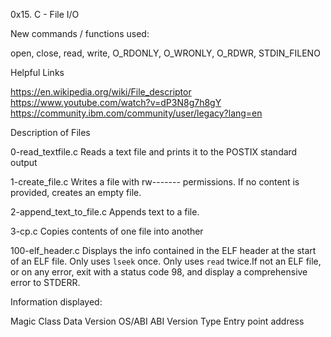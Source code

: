 0x15. C - File I/O

New commands / functions used:

open, close, read, write, O_RDONLY, O_WRONLY, O_RDWR, STDIN_FILENO

Helpful Links

https://en.wikipedia.org/wiki/File_descriptor
https://www.youtube.com/watch?v=dP3N8g7h8gY
https://community.ibm.com/community/user/legacy?lang=en

Description of Files

0-read_textfile.c
Reads a text file and prints it to the POSTIX standard output

1-create_file.c
Writes a file with rw------- permissions. If no content is provided, creates an empty file.

2-append_text_to_file.c
Appends text to a file.

3-cp.c
Copies contents of one file into another

100-elf_header.c
Displays the info contained in the ELF header at the start of an ELF file. Only uses ``lseek`` once. Only uses ``read`` twice.If not an ELF file, or on any error, exit with a status code 98, and display a comprehensive error to STDERR.

Information displayed:

Magic
Class
Data
Version
OS/ABI
ABI Version
Type
Entry point address